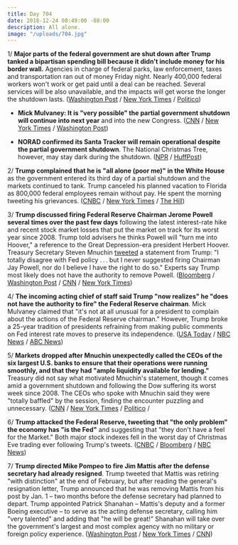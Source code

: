 ```yaml
---
title: Day 704
date: 2018-12-24 08:49:00 -08:00
description: All alone.
image: "/uploads/704.jpg"
---
```


1/ **Major parts of the federal government are shut down after Trump tanked a bipartisan spending bill because it didn't include money for his border wall.** Agencies in charge of federal parks, law enforcement, taxes and transportation ran out of money Friday night. Nearly 400,000 federal workers won't work or get paid until a deal can be reached. Several services will be also unavailable, and the impacts will get worse the longer the shutdown lasts. ([Washington Post](https://www.washingtonpost.com/politics/trump-leans-on-mcconnell-to-pass-spending-bill-with-border-funding-in-senate/2018/12/21/31bb453a-0517-11e9-b5df-5d3874f1ac36_story.html?utm_term=.1426246a184b) / [New York Times](https://www.nytimes.com/2018/12/21/us/politics/trump-shutdown-border-wall.html) / [Politico](https://www.politico.com/story/2018/12/21/senate-trump-wall-1072331))

* **Mick Mulvaney: It is "very possible" the partial government shutdown will continue into next year** and into the new Congress. ([CNN](https://www.cnn.com/2018/12/23/politics/mick-mulvaney-shutdown/index.html) / [New York Times](https://www.nytimes.com/2018/12/23/us/politics/shutdown-trump-democrats.html) / [Washington Post](https://www.washingtonpost.com/business/economy/very-possible-shutdown-could-last-into-new-year-white-house-budget-director-mick-mulvaney-says/2018/12/23/2e6de67c-06bf-11e9-a3f0-71c95106d96a_story.html))

* **NORAD confirmed its Santa Tracker will remain operational despite the partial government shutdown**. The National Christmas Tree, however, may stay dark during the shutdown. ([NPR](https://www.npr.org/2018/12/23/679646329/santa-tracker-unaffected-by-government-shutdown-norad-says) / [HuffPost](https://www.huffingtonpost.com/entry/national-christmas-tree-dark-shutdown_us_5c20c286e4b0407e907d3b90))

2/ **Trump complained that he is "all alone (poor me)" in the White House** as the government entered its third day of a partial shutdown and the markets continued to tank. Trump canceled his planned vacation to Florida as 800,000 federal employees remain without pay. He spent the morning tweeting his grievances. ([CNBC](https://www.cnbc.com/2018/12/24/trump-spends-christmas-eve-attacking-enemies-blasting-the-fed.html) / [New York Times](https://www.nytimes.com/2018/12/24/us/politics/trump-tweets-christmas-eve.html) / [The Hill](https://thehill.com/homenews/administration/422759-trump-i-am-all-alone-in-the-white-house-waiting-on-dems-for-deal))

3/ **Trump discussed firing Federal Reserve Chairman Jerome Powell several times over the past few days** following the latest interest-rate hike and recent stock market losses that put the market on track for its worst year since 2008. Trump told advisers he thinks Powell will "turn me into Hoover," a reference to the Great Depression-era president Herbert Hoover. Treasury Secretary Steven Mnuchin [tweeted](https://twitter.com/stevenmnuchin1/status/1076614027093061632?ref_src=twsrc%5Etfw%7Ctwcamp%5Etweetembed%7Ctwterm%5E1076614027093061632&ref_url=https%3A%2F%2Fabcnews.go.com%2FPolitics%2Ftrump-recognizes-doesnt-authority-fire-fed-chairman-mulvaney%2Fstory%3Fid%3D59977720) a statement from Trump: "I totally disagree with Fed policy . . . but I never suggested firing Chairman Jay Powell, nor do I believe I have the right to do so." Experts say Trump most likely does not have the authority to remove Powell. ([Bloomberg](https://www.bloomberg.com/news/articles/2018-12-22/trump-said-to-discuss-firing-fed-s-powell-after-latest-rate-hike) / [Washington Post](https://www.washingtonpost.com/business/economy/exasperated-over-the-market-plunge-trump-asks-advisers-whether-he-can-fire-federal-reserve-chairman-jerome-powell/2018/12/22/a71b8df2-0635-11e9-9122-82e98f91ee6f_story.html) / [CNN](https://www.cnn.com/2018/12/22/politics/trump-jerome-powell-fire-interest-rate-hike/index.html) / [New York Times](https://www.nytimes.com/2018/12/23/us/mick-mulvaney-steve-mnuchin-twitter.html))

4/ **The incoming acting chief of staff said Trump "now realizes" he "does not have the authority to fire" the Federal Reserve chairman**. Mick Mulvaney claimed that "it's not at all unusual for a president to complain about the actions of the Federal Reserve chairman." However, Trump broke a 25-year tradition of presidents refraining from making public comments on Fed interest rate moves to preserve its independence. ([USA Today](https://www.usatoday.com/story/money/2018/12/23/mulvaney-trump-now-realizes-he-cant-fire-fed-chief-jerome-powell/2403176002/) / [NBC News](https://www.nbcnews.com/politics/donald-trump/trump-knows-he-can-t-fire-fed-chair-jerome-powell-n951426) / [ABC News](https://abcnews.go.com/Politics/trump-recognizes-doesnt-authority-fire-fed-chairman-mulvaney/story?id=59977720))

5/ **Markets dropped after Mnuchin unexpectedly called the CEOs of the six largest U.S. banks to ensure that their operations were running smoothly, and that they had "ample liquidity available for lending."** Treasury did not say what motivated Mnuchin's statement, though it comes amid a government shutdown and following the Dow suffering its worst week since 2008. The CEOs who spoke with Mnuchin said they were "totally baffled" by the session, finding the encounter puzzling and unnecessary. ([CNN](https://www.cnn.com/2018/12/24/investing/stock-market-today-dow/index.html) / [New York Times](https://www.nytimes.com/2018/12/24/business/stock-markets.html) / [Politico](https://www.politico.com/story/2018/12/23/mnuchin-banks-market-stability-1074807) /

6/ **Trump attacked the Federal Reserve, tweeting that "the only problem" the economy has "is the Fed"** and suggesting that "they don't have a feel for the Market." Both major stock indexes fell in the worst day of Christmas Eve trading ever following Trump's tweets. ([CNBC](https://www.cnbc.com/2018/12/24/us-stock-futures-fall-slightly-as-the-dow-attempts-to-rebound-from-its-worst-week-in-a-decade.html) / [Bloomberg](https://www.bloomberg.com/news/articles/2018-12-24/trump-blasts-federal-reserve-as-u-s-economy-s-only-problem) / [NBC News](https://www.nbcnews.com/business/markets/dow-drops-653-points-worst-christmas-eve-trading-day-ever-n951661))

7/ **Trump directed Mike Pompeo to fire Jim Mattis after the defense secretary had already resigned**. Trump tweeted that Mattis was retiring "with distinction" at the end of February, but after reading the general's resignation letter, Trump announced that he was removing Mattis from his post by Jan. 1 – two months before the defense secretary had planned to depart. Trump appointed Patrick Shanahan – Mattis's deputy and a former Boeing executive – to serve as the acting defense secretary, calling him "very talented" and adding that "he will be great!" Shanahan will take over the government's largest and most complex agency with no military or foreign policy experience. ([Washington Post](https://www.washingtonpost.com/politics/trump-forces-mattis-out-two-months-early-names-shanahan-acting-defense-secretary/2018/12/23/b78a0478-06d2-11e9-a3f0-71c95106d96a_story.html) / [New York Times](https://www.nytimes.com/2018/12/23/us/politics/trump-mattis.html) / [CNN](https://www.cnn.com/2018/12/24/politics/who-is-patrick-shanahan-acting-defense-department-secretary/index.html))